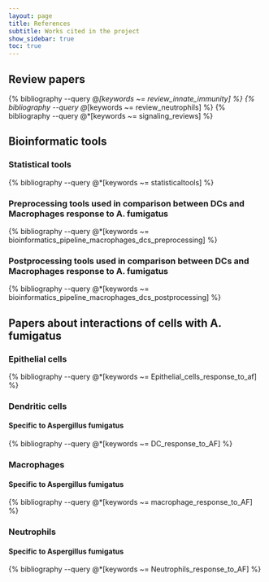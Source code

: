 ```yaml
---
layout: page
title: References
subtitle: Works cited in the project
show_sidebar: true
toc: true
---
```



## Review papers

{% bibliography --query @*[keywords ~= review_innate_immunity] %}
{% bibliography --query @*[keywords ~= review_neutrophils] %}
{% bibliography --query @*[keywords ~= signaling_reviews] %}



## Bioinformatic tools





### Statistical tools

{% bibliography --query @*[keywords ~= statisticaltools] %}

### Preprocessing tools used in comparison between DCs and Macrophages response to A. fumigatus
{% bibliography --query @*[keywords ~= bioinformatics_pipeline_macrophages_dcs_preprocessing] %}

### Postprocessing tools used in comparison between DCs and Macrophages response to A. fumigatus
{% bibliography --query @*[keywords ~= bioinformatics_pipeline_macrophages_dcs_postprocessing] %}


## Papers about interactions of cells with A. fumigatus

### Epithelial cells
{% bibliography --query @*[keywords ~= Epithelial_cells_response_to_af] %}


### Dendritic cells


#### Specific to Aspergillus fumigatus
{% bibliography --query @*[keywords ~= DC_response_to_AF] %}



### Macrophages


#### Specific to Aspergillus fumigatus
{% bibliography --query @*[keywords ~= macrophage_response_to_AF] %}


### Neutrophils

#### Specific to Aspergillus fumigatus
{% bibliography --query @*[keywords ~= Neutrophils_response_to_AF] %}
